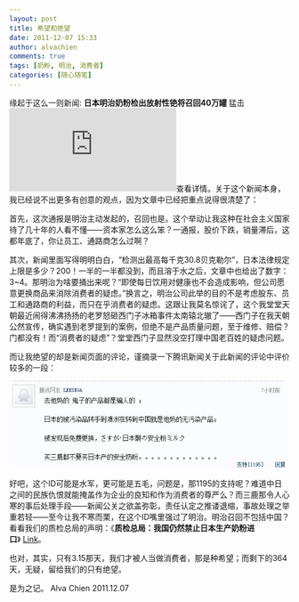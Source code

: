```yaml
---
layout: post
title: 希望和绝望
date: 2011-12-07 15:33
author: alvachien
comments: true
tags: [奶粉, 明治, 消费者]
categories: [随心随笔]
---
```

缘起于这么一则新闻: **日本明治奶粉检出放射性铯将召回40万罐** 猛击![Link](http://health.sina.com.cn/news/2011-12-07/040623587616.shtml)查看详情。关于这个新闻本身，我已经说不出更多有创意的观点，因为文章中已经把重点说得很清楚了：

首先，这次通报是明治主动发起的，召回也是。这个举动让我这种在社会主义国家待了几十年的人看不懂——资本家怎么这么笨？一通报，股价下跌，销量滞后，这都年底了，你让员工、通路商怎么过啊？

其次，新闻里面写得明明白白，“检测出最高每千克30.8贝克勒尔”，日本法律规定上限是多少？200！一半的一半都没到，而且溶于水之后，文章中也给出了数字：3~4。那明治为啥要捅出来呢？“即使每日饮用对健康也不会造成影响，但公司愿意更换商品来消除消费者的疑虑。”换言之，明治公司此举的目的不是考虑股东、员工和通路商的利益，而只在乎消费者的疑虑。这跟让我莫名惊诧了，这个我堂堂天朝最近闹得沸沸扬扬的老罗怒砸西门子冰箱事件太南辕北辙了——西门子在我天朝公然宣传，确实遇到老罗提到的案例，但绝不是产品质量问题，至于维修、赔偿？门都没有！而“消费者的疑虑”？堂堂西门子显然没空打理中国老百姓的疑虑问题。

而让我绝望的却是新闻页面的评论，谨摘录一下腾讯新闻关于此新闻的评论中评价较多的一段：

![评论](/assets/uploads/2011/12/111207_1.jpg)


好吧，这个ID可能是水军，更可能是五毛，问题是，那1195的支持呢？难道中日之间的民族仇恨就能掩盖作为企业的良知和作为消费者的尊严么？而三鹿那令人心寒的事后处理手段——新闻公关之欲盖弥彰，责任认定之推诿退缩，事故处理之举重若轻——至今让我不寒而栗，在这个ID嘴里强过了明治。明治召回不包括中国？看看我们的质检总局的声明：《**质检总局：我国仍然禁止日本生产奶粉进口**》 [Link](http://news.sina.com.cn/c/2011-12-07/105523590586.shtml)。

也对，其实，只有3.15那天，我们才被人当做消费者，那是种希望；而剩下的364天，无疑，留给我们的只有绝望。

是为之记。
Alva Chien
2011.12.07
